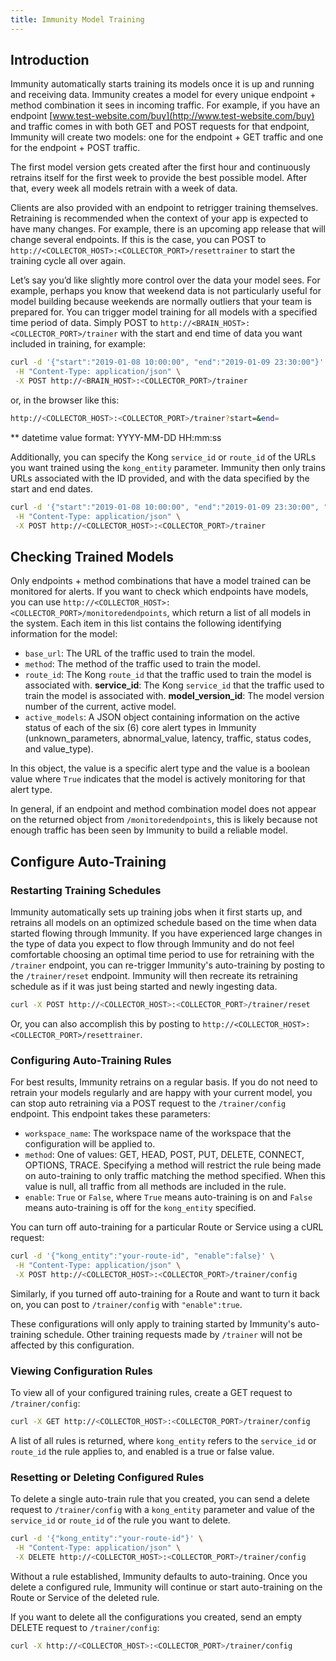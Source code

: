 ```yaml
---
title: Immunity Model Training
---
```


## Introduction

Immunity automatically starts training its models once it is up and running and receiving data. Immunity creates a model for every unique endpoint + method combination it sees in incoming traffic. For example, if you have an endpoint [www.test-website.com/buy](http://www.test-website.com/buy) and traffic comes in with both GET and POST requests for that endpoint, Immunity will create two models: one for the endpoint + GET traffic and one for the endpoint + POST traffic.

The first model version gets created after the first hour and continuously retrains itself for the first week to provide the best possible model. After that, every week all models retrain with a week of data.

Clients are also provided with an endpoint to retrigger training themselves. Retraining is recommended when the context of your app is expected to have many changes. For example, there is an upcoming app release that will change several endpoints. If this is the case, you can POST to `http://<COLLECTOR_HOST>:<COLLECTOR_PORT>/resettrainer` to start the training cycle all over again.

Let’s say you’d like slightly more control over the data your model sees. For example, perhaps you know that weekend data is not particularly useful for model building because weekends are normally outliers that your team is prepared for. You can trigger model training for all models with a specified time period of data. Simply POST to `http://<BRAIN_HOST>:<COLLECTOR_PORT>/trainer` with the start and end time of data you want included in training, for example:

```bash
curl -d '{"start":"2019-01-08 10:00:00", "end":"2019-01-09 23:30:00"}' \
 -H "Content-Type: application/json" \
 -X POST http://<BRAIN_HOST>:<COLLECTOR_PORT>/trainer
```
or, in the browser like this:

```bash
http://<COLLECTOR_HOST>:<COLLECTOR_PORT>/trainer?start=&end=
```
** datetime value format: YYYY-MM-DD HH:mm:ss


Additionally, you can specify the Kong `service_id` or `route_id` of the URLs you want trained using the `kong_entity` parameter. Immunity then only trains URLs associated with the ID provided, and with the data specified by the start and end dates.

```bash
curl -d '{"start":"2019-01-08 10:00:00", "end":"2019-01-09 23:30:00", "kong_entity":"2beff163-061d-43ad-8d87-8f40d10805ba"}' \
 -H "Content-Type: application/json" \
 -X POST http://<COLLECTOR_HOST>:<COLLECTOR_PORT>/trainer
```

## Checking Trained Models

Only endpoints + method combinations that have a model trained can be monitored for alerts. If you want to check which endpoints have models, you can use `http://<COLLECTOR_HOST>:<COLLECTOR_PORT>/monitoredendpoints`, which return a list of all models in the system. Each item in this list contains the following identifying information for the model:

* `base_url`: The URL of the traffic used to train the model.
* `method`: The method of the traffic used to train the model.
* `route_id`: The Kong `route_id` that the traffic used to train the model is associated with. **service_id**: The Kong `service_id` that the traffic used to train the model is associated with. **model_version_id**: The model version number of the current, active model.
* `active_models`: A JSON object containing information on the active status of each of the six (6) core alert types in Immunity (unknown_parameters, abnormal_value, latency, traffic, status codes, and value_type).

In this object, the value is a specific alert type and the value is a boolean value where `True` indicates that the model is actively monitoring for that alert type.

In general, if an endpoint and method combination model does not appear on the returned object from `/monitoredendpoints`, this is likely because not enough traffic has been seen by Immunity to build a reliable model.

## Configure Auto-Training

### Restarting Training Schedules

Immunity automatically sets up training jobs when it first starts up, and retrains all models on an optimized schedule based on the time when data started flowing through Immunity. If you have experienced large changes in the type of data you expect to flow through Immunity and do not feel comfortable choosing an optimal time period to use for retraining with the `/trainer` endpoint, you can re-trigger Immunity's auto-training by posting to the `/trainer/reset` endpoint. Immunity will then recreate its retraining schedule as if it was just being started and newly ingesting data.

```bash
curl -X POST http://<COLLECTOR_HOST>:<COLLECTOR_PORT>/trainer/reset
```

Or, you can also accomplish this by posting to `http://<COLLECTOR_HOST>:<COLLECTOR_PORT>/resettrainer`.


### Configuring Auto-Training Rules

For best results, Immunity retrains on a regular basis. If you do not need to retrain your models regularly and are happy with your current model, you can stop auto retraining via a POST request to the `/trainer/config` endpoint. This endpoint takes these parameters:

* `workspace_name`: The workspace name of the workspace that the configuration will be applied to.
* `method`: One of values: GET, HEAD, POST, PUT, DELETE, CONNECT, OPTIONS, TRACE. Specifying a method will restrict the rule being made on auto-training to only traffic matching the method specified. When this value is null, all traffic from all methods are included in the rule.
* `enable`: `True` or `False`, where `True` means auto-training is on and `False` means auto-training is off for the `kong_entity` specified.

You can turn off auto-training for a particular Route or Service using a cURL request:

```bash
curl -d '{"kong_entity":"your-route-id", "enable":false}' \
 -H "Content-Type: application/json" \
 -X POST http://<COLLECTOR_HOST>:<COLLECTOR_PORT>/trainer/config
```

Similarly, if you turned off auto-training for a Route and want to turn it back on, you can post to `/trainer/config` with `"enable":true`.

These configurations will only apply to training started by Immunity's auto-training schedule. Other training requests made by `/trainer` will not be affected by this configuration.

### Viewing Configuration Rules

To view all of your configured training rules, create a GET request to `/trainer/config`:

```bash
curl -X GET http://<COLLECTOR_HOST>:<COLLECTOR_PORT>/trainer/config
```

A list of all rules is returned, where `kong_entity` refers to the `service_id` or `route_id` the rule applies to, and enabled is a true or false value.

### Resetting or Deleting Configured Rules

To delete a single auto-train rule that you created, you can send a delete request to `/trainer/config` with a `kong_entity` parameter and value of the `service_id` or `route_id` of the rule you want to delete.

```bash
curl -d '{"kong_entity":"your-route-id"}' \
 -H "Content-Type: application/json" \
 -X DELETE http://<COLLECTOR_HOST>:<COLLECTOR_PORT>/trainer/config
```

Without a rule established, Immunity defaults to auto-training. Once you delete a configured rule, Immunity will continue or start auto-training on the Route or Service of the deleted rule.


If you want to delete all the configurations you created, send an empty DELETE request to `/trainer/config`:

```bash
curl -X http://<COLLECTOR_HOST>:<COLLECTOR_PORT>/trainer/config
```
